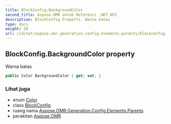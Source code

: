 ```yaml
---
title: BlockConfig.BackgroundColor
second_title: Aspose.OMR untuk Referensi .NET API
description: BlockConfig Properti. Warna batas
type: docs
weight: 20
url: /id/net/aspose.omr.generation.config.elements.parents/blockconfig/backgroundcolor/
---
```

## BlockConfig.BackgroundColor property

Warna batas

```csharp
public Color BackgroundColor { get; set; }
```

### Lihat juga

* enum [Color](../../../aspose.omr.generation/color/)
* class [BlockConfig](../)
* ruang nama [Aspose.OMR.Generation.Config.Elements.Parents](../../blockconfig/)
* perakitan [Aspose.OMR](../../../)


